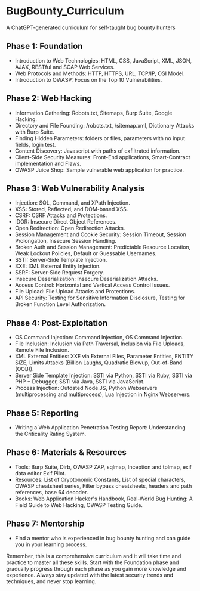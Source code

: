 # BugBounty_Curriculum
A ChatGPT-generated curriculum for self-taught bug bounty hunters


## **Phase 1: Foundation**
- Introduction to Web Technologies: HTML, CSS, JavaScript, XML, JSON, AJAX, RESTful and SOAP Web Services.
- Web Protocols and Methods: HTTP, HTTPS, URL, TCP/IP, OSI Model.
- Introduction to OWASP: Focus on the Top 10 Vulnerabilities.

## **Phase 2: Web Hacking**
- Information Gathering: Robots.txt, Sitemaps, Burp Suite, Google Hacking.
- Directory and File Founding: /robots.txt, /sitemap.xml, Dictionary Attacks with Burp Suite.
- Finding Hidden Parameters: folders or files, parameters with no input fields, login test.
- Content Discovery: Javascript with paths of exfiltrated information.
- Client-Side Security Measures: Front-End applications, Smart-Contract implementation and Flaws.
- OWASP Juice Shop: Sample vulnerable web application for practice.

## **Phase 3: Web Vulnerability Analysis**
- Injection: SQL, Command, and XPath Injection.
- XSS: Stored, Reflected, and DOM-based XSS.
- CSRF: CSRF Attacks and Protections.
- IDOR: Insecure Direct Object References.
- Open Redirection: Open Redirection Attacks.
- Session Management and Cookie Security: Session Timeout, Session Prolongation, Insecure Session Handling.
- Broken Auth and Session Management: Predictable Resource Location, Weak Lockout Policies, Default or Guessable Usernames.
- SSTI: Server-Side Template Injection.
- XXE: XML External Entity Injection.
- SSRF: Server-Side Request Forgery.
- Insecure Deserialization: Insecure Deserialization Attacks.
- Access Control: Horizontal and Vertical Access Control Issues.
- File Upload: File Upload Attacks and Protections.
- API Security: Testing for Sensitive Information Disclosure, Testing for Broken Function Level Authorization.

## **Phase 4: Post-Exploitation**
- OS Command Injection: Command Injection, OS Command Injection.
- File Inclusion: Inclusion via Path Traversal, Inclusion via File Uploads, Remote File Inclusion.
- XML External Entities: XXE via External Files, Parameter Entities, ENTITY SIZE, Limits Attacks (Billion Laughs, Quadratic Blowup, Out-of-Band (OOB)).
- Server Side Template Injection: SSTI via Python, SSTI via Ruby, SSTI via PHP + Debugger, SSTI via Java, SSTI via JavaScript.
- Process Injection: Outdated Node.JS, Python Webservers (multiprocessing and multiprocess), Lua Injection in Nginx Webservers.

## **Phase 5: Reporting**
- Writing a Web Application Penetration Testing Report: Understanding the Criticality Rating System.

## **Phase 6: Materials & Resources**
- Tools: Burp Suite, Dirb, OWASP ZAP, sqlmap, Inception and tplmap, exif data editor Exif Pilot.
- Resources: List of Cryptonomic Constants, List of special characters, OWASP cheatsheet series, Filter bypass cheatsheets, headers and path references, base 64 decoder.
- Books: Web Application Hacker's Handbook, Real-World Bug Hunting: A Field Guide to Web Hacking, OWASP Testing Guide.

## **Phase 7: Mentorship**
- Find a mentor who is experienced in bug bounty hunting and can guide you in your learning process.

Remember, this is a comprehensive curriculum and it will take time and practice to master all these skills. Start with the Foundation phase and gradually progress through each phase as you gain more knowledge and experience. Always stay updated with the latest security trends and techniques, and never stop learning.
